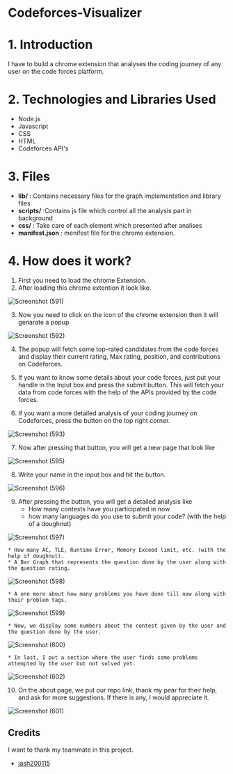# Codeforces-Visualizer

# 1. Introduction
I have to build a chrome extension that analyses the coding journey of any user on the code forces platform.

# 2. Technologies and Libraries Used
* Node.js
* Javascript
* CSS
* HTML
* Codeforces API's

# 3. Files
 * **lib/** : Contains necessary files for the graph implementation and library files
 * **scripts/** :Contains js file which control all the analysis part in background
 * **css/** : Take care of each element which presented after analises
 * **manifest.json** : menifest file for the chrome extension.

# 4. How does it work?
1. First you need to load the chrome Extension.
2. After loading this chrome extention it look like.

![Screenshot (591)](https://user-images.githubusercontent.com/84044819/161397297-8ca2ff27-9fda-462b-9a3e-c4c2b88db747.png)

3. Now you need to click on the icon of the chrome extension then it will genarate a popup

![Screenshot (592)](https://user-images.githubusercontent.com/84044819/161397348-dd4172c8-6878-41d7-b1e5-3279ac3e8d40.png)

4. The popup will fetch some top-rated candidates from the code forces and display their current rating, Max rating, position, and contributions on Codeforces.

5. If you want to know some details about your code forces, just put your handle in the Input box and press the submit button. This will fetch your data from code forces with the help of the APIs provided by the code forces.
6. If you want a more detailed analysis of your coding journey on Codeforces, press the button on the top right corner.

![Screenshot (593)](https://user-images.githubusercontent.com/84044819/161397579-ce5addb4-9498-4785-b1ab-5b5c5a6a8a22.png)

7. Now after pressing that button, you will get a new page that look like

![Screenshot (595)](https://user-images.githubusercontent.com/84044819/161397616-985b0817-8546-4c1b-959e-b08737541737.png)

8. Write your name in the input box and hit the button. 

![Screenshot (596)](https://user-images.githubusercontent.com/84044819/161397661-c29d4d41-42d8-4406-91b2-3062eeb188f7.png)

9. After pressing the button, you will get a detailed analysis like
    * How many contests have you participated in now
    * how many languages do you use to submit your code? (with the help of a doughnut)

![Screenshot (597)](https://user-images.githubusercontent.com/84044819/161397862-049a1358-4b70-4dea-b067-cea5ec695935.png)


    * How many AC, TLE, Runtime Error, Memory Exceed limit, etc. (with the help of doughnut).
    * A Bar Graph that represents the question done by the user along with the question rating.
   
![Screenshot (598)](https://user-images.githubusercontent.com/84044819/161397874-d461fbb6-e0df-4944-83eb-e733a4d2b569.png)
    
    * A one more about how many problems you have done till now along with their problem tags.
    
![Screenshot (599)](https://user-images.githubusercontent.com/84044819/161397903-02fea881-344f-4df3-9cbc-db50b00a027a.png)

    * Now, we display some numbers about the contest given by the user and the question done by the user.
    
![Screenshot (600)](https://user-images.githubusercontent.com/84044819/161397924-2275fab6-fef9-474e-87d1-2abf0a3bbb16.png)

    * In last, I put a section where the user finds some problems attempted by the user but not solved yet.
    
![Screenshot (602)](https://user-images.githubusercontent.com/84044819/161397977-7b0690c8-cbb6-435e-9b03-2e05c6c32ad5.png)

10. On the about page, we put our repo link, thank my pear for their help, and ask for more suggestions. If there is any, I would appreciate it.

![Screenshot (601)](https://user-images.githubusercontent.com/84044819/161398034-d8fcc92a-9d77-40ff-84f3-7e973268f2fd.png)

## Credits
I want to thank my teammate in this project.
- [jash200115](https://github.com/jash200115)

